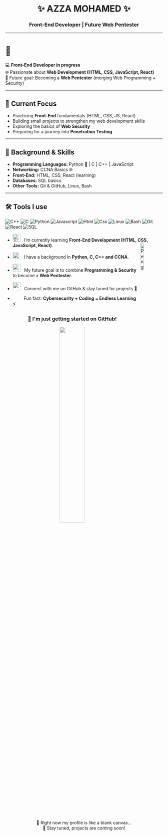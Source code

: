 <div align="center" width="50">

<h1>✨ AZZA MOHAMED ✨</h1>  
<h3>Front-End Developer | Future Web Pentester</h3>  


</div>


---

# 👋 <hello world> 

💻 **Front-End Developer in progress**  
🌐 Passionate about **Web Development (HTML, CSS, JavaScript, React)**  
🔐 Future goal: Becoming a **Web Pentester** (merging Web Programming + Security)  

---

## 🚀 Current Focus  
- Practicing **Front-End** fundamentals (HTML, CSS, JS, React)  
- Building small projects to strengthen my web development skills  
- Exploring the basics of **Web Security**  
- Preparing for a journey into **Penetration Testing**  

---

## 🎯 Background & Skills  

- **Programming Languages:** Python 🐍 | C | C++ | JavaScript  
- **Networking:** CCNA Basics 🌐  
- **Front-End:** HTML, CSS, React (learning)  
- **Databases:** SQL basics  
- **Other Tools:** Git & GitHub, Linux, Bash  

---

## 🛠 Tools I use  

![C++](https://img.shields.io/badge/C++-00599C?style=flat&logo=c%2B%2B&logoColor=white)
![C](https://img.shields.io/badge/C-00599C?style=flat&logo=c&logoColor=white)
![Python](https://img.shields.io/badge/Python-FFD43B?style=flat&logo=python&logoColor=darkgreen)
![Javascript](https://img.shields.io/badge/JavaScript-323330?style=flat&logo=javascript&logoColor=F7DF1E)
![Html](https://img.shields.io/badge/HTML5-E34F26?style=flat&logo=html5&logoColor=white)
![Css](https://img.shields.io/badge/CSS3-1572B6?style=flat&logo=css3&logoColor=white)
![Linux](https://img.shields.io/badge/Linux-FCC624?style=flat&logo=linux&logoColor=black)
![Bash](https://img.shields.io/badge/Bash-4EAA25?style=flat&logo=GNU%20Bash&logoColor=white)
![Git](https://img.shields.io/badge/GIT-E44C30?style=flat&logo=git&logoColor=white)
![React](https://img.shields.io/badge/React-20232A?style=flat&logo=react&logoColor=61DAFB)
![SQL](https://img.shields.io/badge/SQL-025E8C?style=flat&logo=sqlite&logoColor=white)

- <img alt="GIF" src="https://github.com/SP-XD/SP-XD/blob/main/images/Developer.gif" width="25" /> &nbsp; I’m currently learning **Front-End Development (HTML, CSS, JavaScript, React)**. <img align="right" src="https://raw.githubusercontent.com/Tarikul-Islam-Anik/Animated-Fluent-Emojis/master/Emojis/Animals/Penguin.png" alt="Penguin" width="15%" /><br>

- <img src="https://github.com/SP-XD/SP-XD/blob/main/images/hyperkitty.gif?raw=true" width="20" />&nbsp;&nbsp;&nbsp; I have a background in **Python, C, C++ and CCNA**.<br>

- <img src="https://github.com/SP-XD/SP-XD/blob/main/images/message.gif?raw=true" width="25" />&nbsp;&nbsp; My future goal is to combine **Programming & Security** to become a **Web Pentester**. <br>

- <img src="https://github.com/SP-XD/SP-XD/blob/main/images/letterbox.gif?raw=true" width="25" /> &nbsp; Connect with me on GitHub & stay tuned for projects 🚀<br>

- &nbsp;&nbsp;<img src="https://github.com/SP-XD/SP-XD/blob/main/images/lightning.gif?raw=true" width="12" />&nbsp;&nbsp;&nbsp;&nbsp;Fun fact: **Cybersecurity + Coding = Endless Learning ⚡** <br>


<div align="center">

### 🌱 I'm just getting started on GitHub!  

<img src="https://github.com/SP-XD/SP-XD/blob/main/images/this_page_is.gif?raw=true"  width="40%"/><br>

📌 Right now my profile is like a blank canvas...  
🚀 Stay tuned, projects are coming soon!  

</div>


